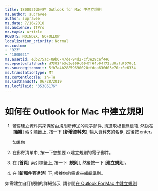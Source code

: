 ```yaml
---
title: 1800021如何在 Outlook for Mac 中建立規則
ms.author: supravee
author: supravee
ms.date: 7/16/2018
ms.audience: ITPro
ms.topic: article
ROBOTS: NOINDEX, NOFOLLOW
localization_priority: Normal
ms.custom:
- "923"
- "1800021"
ms.assetid: e3b275ac-09b6-47de-94d2-cf3e29cef446
ms.openlocfilehash: d73034b3e2e609c9047f64b04f72cd0afd7970c1
ms.sourcegitcommit: 5fb7a4b28859690020efdea630d03e70cc0e6334
ms.translationtype: MT
ms.contentlocale: zh-TW
ms.lasthandoff: 06/28/2019
ms.locfileid: "35385176"
---
```

# <a name="how-to-create-a-rule-in-outlook-for-mac"></a>如何在 Outlook for Mac 中建立規則

1. 若要建立資料夾來保留由規則所傳送的電子郵件, 請選取根目錄信箱, 然後在 [**組織**] 索引標籤上, 按一下 [**新增資料夾**], 輸入資料夾的名稱, 然後按 enter。

    如果您 

2. 在郵寄清單中, 按一下您想要 o 建立規則的電子郵件。

3. 在 [**首頁**] 索引標籤上, 按一下 [**規則**], 然後按一下 [**建立規則**]。

4. 在 [**新郵件到達時**] 下, 根據您的需求來編輯準則。 

如需建立自訂規則的詳細指示, 請參閱[在 Outlook For Mac 中建立規則](https://aka.ms/AA1uy0v)
  